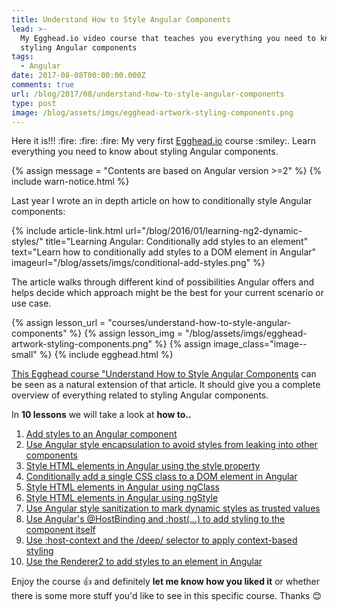 ```yaml
---
title: Understand How to Style Angular Components
lead: >-
  My Egghead.io video course that teaches you everything you need to know about
  styling Angular components
tags:
  - Angular
date: 2017-08-08T00:00:00.000Z
comments: true
url: /blog/2017/08/understand-how-to-style-angular-components
type: post
image: /blog/assets/imgs/egghead-artwork-styling-components.png
---
```


<div class="article-intro">
	Here it is!!! :fire: :fire: :fire: My very first <a href="https://egghead.io/instructors/juri-strumpflohner">Egghead.io</a> course :smiley:. Learn everything you need to know about styling Angular components.
</div>

{% assign message = "Contents are based on Angular version >=2" %}
{% include warn-notice.html %}

Last year I wrote an in depth article on how to conditionally style Angular components:

{% include article-link.html
    url="/blog/2016/01/learning-ng2-dynamic-styles/"
    title="Learning Angular: Conditionally add styles to an element"
    text="Learn how to conditionally add styles to a DOM element in Angular"
    imageurl="/blog/assets/imgs/conditional-add-styles.png"
%}

The article walks through different kind of possibilities Angular offers and helps decide which approach might be the best for your current scenario or use case.

{% assign lesson_url = "courses/understand-how-to-style-angular-components" %}
{% assign lesson_img = "/blog/assets/imgs/egghead-artwork-styling-components.png" %}
{% assign image_class="image--small" %}
{% include egghead.html %}

<!-- <figure class="image--small">
  <a href="https://egghead.io/courses/understand-how-to-style-angular-components">
    <img src="/blog/assets/imgs/egghead-artwork-styling-components.png" />
  </a>
</figure> -->

[This Egghead course "Understand How to Style Angular Components](https://egghead.io/courses/understand-how-to-style-angular-components) can be seen as a natural extension of that article. It should give you a complete overview of everything related to styling Angular components. 

In **10 lessons** we will take a look at **how to..**

1. [Add styles to an Angular component](https://egghead.io/lessons/add-styles-to-a-component-in-angular)
1. [Use Angular style encapsulation to avoid styles from leaking into other components](https://egghead.io/lessons/use-angular-style-encapsulation-to-avoid-styles-from-leaking-into-other-components)
1. [Style HTML elements in Angular using the style property](https://egghead.io/lessons/style-html-elements-in-angular-using-the-style-property)
1. [Conditionally add a single CSS class to a DOM element in Angular](https://egghead.io/lessons/conditionally-add-a-single-css-class-to-a-dom-element-in-angular)
1. [Style HTML elements in Angular using ngClass](https://egghead.io/lessons/style-html-elements-in-angular-using-ngclass)
1. [Style HTML elements in Angular using ngStyle](https://egghead.io/lessons/style-html-elements-in-angular-using-ngstyle)
1. [Use Angular style sanitization to mark dynamic styles as trusted values](https://egghead.io/lessons/use-angular-style-sanitization-to-mark-dynamic-styles-as-trusted-values)
1. [Use Angular's @HostBinding and :host(...) to add styling to the component itself](https://egghead.io/lessons/use-angular-s-hostbinding-and-host-to-add-styling-to-the-component-itself)
1. [Use :host-context and the /deep/ selector to apply context-based styling](https://egghead.io/lessons/use-host-context-and-the-deep-selector-to-apply-context-based-styling)
1. [Use the Renderer2 to add styles to an element in Angular](https://egghead.io/lessons/use-the-renderer2-to-add-styles-to-an-element-in-angular)

Enjoy the course :+1: and definitely **let me know how you liked it** or whether there is some more stuff you'd like to see in this specific course. Thanks :blush:
